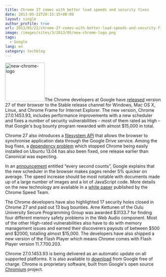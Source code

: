 ```yaml
---
title: Chrome 27 comes with better load speeds and security fixes
date: 2013-05-22T20:15:15+00:00
layout: single
author_profile: true
url: 2013/05/22/chrome-27-comes-with-better-load-speeds-and-security-fixes/
image: /images/sites/3/2013/05/new-chrome-logo.png
tags:
  - Google
lang: en
category: techblog
---
```

[<img class="alignright size-full wp-image-6600" alt="new-chrome-logo" src="/images/2013/05/new-chrome-logo.png" width="128" height="125" />](/images/2013/05/new-chrome-logo.png)The Chrome developers at Google have <a href="http://googlechromereleases.blogspot.co.uk/2013/05/stable-channel-release.html" target="_blank" rel="external">released</a> version 27 of their browser to the Stable release channel for Windows, Mac OS X, Linux, and Chrome Frame for Internet Explorer. The new version, Chrome 27.0.1453.93, includes performance improvements with a new scheduler and fixes a number of security vulnerabilities – most of them rated as High – that Google's bug bounty program rewarded with almost $15,000 in total.

Chrome 27 also introduces a <a href="http://developer.chrome.com/trunk/apps/app_storage.html" target="_blank" rel="external">filesystem API</a> that allows the browser to synchronise application data through the Google Drive service. Among the bug fixes, a <a href="https://code.google.com/p/chromium/issues/detail?id=226002" target="_blank" rel="external">dependency problem</a> which stopped Chrome being easily installed on Ubuntu 13.04 has also been fixed, one release earlier than Canonical was expecting.

In an <a href="http://chrome.blogspot.de/2013/05/every-second-counts.html" target="_blank" rel="external">announcement</a> entitled &#8220;every second counts&#8221;, Google explains that the new scheduler in the browser makes pages render 5% quicker on average. The speed increase should be most notable with documents made up of a large number of images and a lot of JavaScript code. More details on the new technology are available in a <a href="https://docs.google.com/document/d/1JQZXrONw1RrjrdD_Z9jq1ZKsHguh8UVGHY_MZgE63II/preview?pli=1" target="_blank" rel="external">white paper</a> published by the Chrome Speed Team.

The Chrome developers have also highlighted 17 security holes closed in Chrome 27 and paid out 13 bug bounties. Arne Kettunen of the Oulu University Secure Programming Group was awarded $3133.7 for finding four different memory safety problems in the Web Audio component. Most of the other High-rated vulnerabilities also have to do with memory management issues and earned their discoverers payouts of between $500 and $2000, totalling almost $15,000. The developers have also shipped a new version of the Flash Player which means Chrome comes with Flash Player version 11.7.700.203.

Chrome 27.0.1453.93 is being delivered as an automatic update on all supported platforms. It is also available to <a href="https://www.google.com/intl/en/chrome/browser/" target="_blank" rel="external">download</a> from Google free of charge. Chrome is proprietary software, built from Google's open source <a href="http://www.chromium.org/" target="_blank" rel="external">Chromium</a> project.
